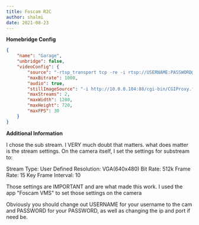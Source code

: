 ```yaml
---
title: Foscam R2C
author: shalmi
date: 2021-08-23
---
```

**Homebridge Config**

```json
{
	"name": "Garage",
	"unbridge": false,
	"videoConfig": {
		"source": "-rtsp_transport tcp -re -i rtsp://USERNAME:PASSWORD@10.0.0.104:88/videoSub",
		"maxBitrate": 1000,
		"audio": true,
		"stillImageSource": "-i http://10.0.0.104:88/cgi-bin/CGIProxy.fcgi?cmd=snapPicture2&usr=USERNAME&pwd=PASSWORD&",
		"maxStreams": 2,
		"maxWidth": 1280,
		"maxHeight": 720,
		"maxFPS": 30
	}
}
```

**Additional Information**

I chose the sub stream. I VERY much doubt that matters. what does matter is the stream settings. On the camera itself, I set the settings for substream to:

Stream Type: User Defined
Resolution: VGA(640x480)
Bit Rate: 512k
Frame Rate: 15
Key Frame Interval: 10

Those settings are IMPORTANT and are what made this work. I used the app "Foscam VMS" to set those settings on the camera

Obviously you should change out USERNAME for your username to the cam and PASSWORD for your PASSWORD, as well as changing the ip and port if need be.
